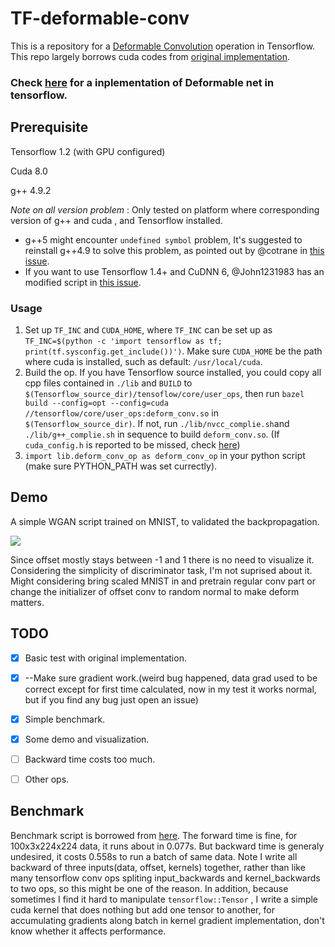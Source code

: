 # TF-deformable-conv

This is a repository for a [Deformable Convolution](https://arxiv.org/abs/1703.06211) operation in Tensorflow. This repo largely borrows cuda codes from [original implementation](https://github.com/msracver/Deformable-ConvNets).

### Check [here](https://github.com/Zardinality/TF_Deformable_Net) for a inplementation of Deformable net in tensorflow.

## Prerequisite

Tensorflow 1.2 (with GPU configured)

Cuda 8.0

g++ 4.9.2

*Note on all version problem* : Only tested on platform where corresponding version of g++ and cuda , and Tensorflow installed.

- g++5 might encounter `undefined symbol` problem, It's suggested to reinstall g++4.9 to solve this problem, as pointed out by @cotrane in [this issue](https://github.com/Zardinality/TF-deformable-conv/issues/1). 
- If you want to use Tensorflow 1.4+ and CuDNN 6, @John1231983 has an modified script in [this issue](https://github.com/Zardinality/TF-deformable-conv/issues/7).

### Usage

1. Set up `TF_INC` and `CUDA_HOME`, where `TF_INC` can be set up as  `TF_INC=$(python -c 'import tensorflow as tf; print(tf.sysconfig.get_include())')`. Make sure `CUDA_HOME` be the path where cuda is installed, such as default: `/usr/local/cuda`.
2. Build the op. If you have Tensorflow source installed, you could copy all cpp files contained in `./lib` and `BUILD` to `$(Tensorflow_source_dir)/tensoflow/core/user_ops`, then run `bazel build --config=opt --config=cuda //tensorflow/core/user_ops:deform_conv.so` in  `$(Tensorflow_source_dir)`. If not, run `./lib/nvcc_complie.sh`and `./lib/g++_complie.sh` in sequence to build `deform_conv.so`. (If `cuda_config.h` is reported to be missed, check [here](https://github.com/Zardinality/TF-deformable-conv/issues/1))
3. `import lib.deform_conv_op as deform_conv_op` in your python script (make sure PYTHON_PATH was set currectly).


## Demo

A simple WGAN script trained on MNIST, to validated the backpropagation.

![](https://ws4.sinaimg.cn/large/006tKfTcgy1fgspsomt2xj30da0d1abl.jpg)

Since offset mostly stays between -1 and 1 there is no need to visualize it. Considering the simplicity of discriminator task, I'm not suprised about it. Might considering bring scaled MNIST in and pretrain regular conv part or change the initializer of offset conv to random normal to make deform matters.

## TODO

- [x] Basic test with original implementation.
- [x] --Make sure gradient work.(weird bug happened, data grad used to be correct except for first time calculated, now in my test it works normal, but if you find any bug just open an issue)
- [x] Simple benchmark.


- [x] Some demo and visualization.
- [ ] Backward time costs too much.
- [ ] Other ops.

## Benchmark

Benchmark script is borrowed from [here](https://github.com/soumith/convnet-benchmarks/blob/master/tensorflow/benchmark_alexnet.py). The forward time is fine, for 100x3x224x224 data, it runs about in 0.077s. But backward time is generaly undesired, it costs 0.558s to run a batch of same data. Note I write all backward of three inputs(data, offset, kernels) together, rather than like many tensorflow conv ops spliting input_backwards and kernel_backwards to two ops, so this might be one of the reason. In addition, because  sometimes I find it hard to manipulate `tensorflow::Tensor` , I write a simple cuda kernel that does nothing but add one tensor to another, for accumulating gradients along batch in kernel gradient implementation, don't know whether it affects performance.
